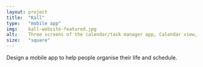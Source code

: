 ```yaml
---
layout: project
title:  "Kall"
type:	"mobile app"
img:    kall-website-featured.jpg
alt:	Three screens of the calendar/task manager app, Calendar view, Tasks view and Day view.
size:   "square"
---
```

Design a mobile app to help people organise their life and schedule.

<div class="gallery full">
	<img src="{{ site.baseurl }}/images/kall/kall-poster.jpg" alt="">
</div>
<!--
<div class="journey">
	<div id="phone">
		<video controls>
			<source src="{{ site.baseurl }}/images/kall/kall-app-journey-with-phone.mp4" type="video/mp4">
		    <a href="{{ site.baseurl }}/images/kall/kall-app-journey-with-phone.mp4" class="player"><p>Kall app journey</p></a> 
		</video>
	</div>
</div>
-->
<div class="gallery full">
	<img src="{{ site.baseurl }}/images/kall/kall-app-screens.png" alt="">
</div>

<div class="gallery full">
	<img src="{{ site.baseurl }}/images/kall/kall-app-styles.jpg" alt="">
</div>

